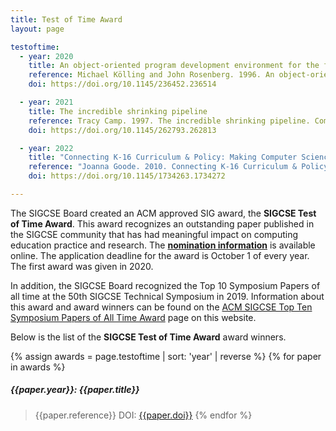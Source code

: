 ```yaml
---
title: Test of Time Award
layout: page

testoftime:
  - year: 2020
    title: An object-oriented program development environment for the first programming course
    reference: Michael Kölling and John Rosenberg. 1996. An object-oriented program development environment for the first programming course. In Proceedings of the twenty-seventh SIGCSE technical symposium on Computer science education (SIGCSE ‘96), Karl J. Klee (Ed.). ACM, New York, NY, USA, 83-87.
    doi: https://doi.org/10.1145/236452.236514

  - year: 2021
    title: The incredible shrinking pipeline
    reference: Tracy Camp. 1997. The incredible shrinking pipeline. Commun. ACM 40, 10 (Oct. 1997), 103–110.
    doi: https://doi.org/10.1145/262793.262813

  - year: 2022
    title: "Connecting K-16 Curriculum & Policy: Making Computer Science Engaging, Accessible, and Hospitable for Underrepresented Students"
    reference: "Joanna Goode. 2010. Connecting K-16 Curriculum & Policy: Making Computer Science Engaging, Accessible, and Hospitable for Underrepresented Students. In Proceedings of the 41st ACM technical symposium on Computer science education (SIGCSE '10). Association for Computing Machinery, New York, NY, USA, 22–26."
    doi: https://doi.org/10.1145/1734263.1734272

---
```

                                
The SIGCSE Board created an ACM approved SIG award, the **SIGCSE Test of Time Award**. This award recognizes an outstanding paper published in the SIGCSE community that has had meaningful impact on computing education practice and research. The <a href="test-of-time-nomination.html">**nomination information**</a> is available online. The application deadline for the award is October 1 of every year. The first award was given in 2020.

In addition, the SIGCSE Board recognized the Top 10 Symposium Papers of all time at the 50th SIGCSE Technical Symposium in 2019.  Information about this award and award winners can be found on the <a href="SIGCSE-top-10-all-time.html">ACM SIGCSE Top Ten Symposium Papers of All Time Award</a> page on this website.

Below is the list of the **SIGCSE Test of Time Award** award winners.

{% assign awards = page.testoftime | sort: 'year' | reverse %}
{% for paper in awards %}
##### {{paper.year}}: {{paper.title}}
> {{paper.reference}} DOI: <a href="{{paper.doi}}">{{paper.doi}}</a>
{% endfor %}




